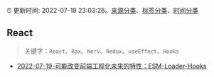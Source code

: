 :alarm_clock: 更新时间: 2022-07-19 23:03:26。[来源分类](../README.md)、[标签分类](../TAGS.md)、[时间分类](../TIMELINE.md)

## React


> 关键字：`React`、`Rax`、`Nerv`、`Redux`、`useEffect`、`Hooks`



- [2022-07-19-可能改变前端工程化未来的特性：ESM-Loader-Hooks](https://toutiao.io/k/ospp49y) 
